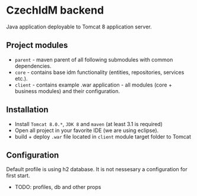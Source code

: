 # CzechIdM backend

Java application deployable to Tomcat 8 application server.

## Project modules
* `parent` - maven parent of all following submodules with common dependencies.
* `core` - contains base idm functionality (entities, repositories, services etc.).
* `client` - contains example .war application - all modules (core + business modules) and their configuration.

## Installation

* Install `Tomcat 8.0.*`, `JDK 8` and `maven` (at least 3.1 is required)
* Open all project in your favorite IDE (we are using eclipse).
* build + deploy `.war` file located in `client` module target folder to Tomcat

## Configuration

Default profile is using h2 database. It is not nessesary a configuration for first start.

* TODO: profiles, db and other props
